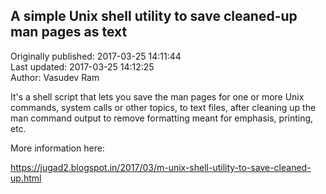 ## A simple Unix shell utility to save cleaned-up man pages as text  
Originally published: 2017-03-25 14:11:44  
Last updated: 2017-03-25 14:12:25  
Author: Vasudev Ram  
  
It's a shell script that lets you save the man pages for one or more Unix commands, system calls or other topics, to text files, after cleaning up the man command output to remove formatting meant for emphasis, printing, etc.

More information here:

https://jugad2.blogspot.in/2017/03/m-unix-shell-utility-to-save-cleaned-up.html
